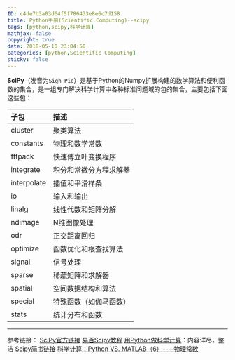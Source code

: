 ```yaml
---
ID: c4de7b3a03d64f5f786433e8e6c7d158
title: Python手册(Scientific Computing)--scipy
tags: [python,scipy,科学计算]
mathjax: false
copyright: true
date: 2018-05-10 23:04:50
categories: [python,Scientific Computing]
sticky: false
---
```

**SciPy**（发音为`Sigh Pie`）是基于Python的Numpy扩展构建的数学算法和便利函数的集合，是一组专门解决科学计算中各种标准问题域的包的集合，主要包括下面这些包：

<!-- more -->

子包|描述
:---|:---
cluster|聚类算法
constants|物理和数学常数
fftpack|快速傅立叶变换程序
integrate|积分和常微分方程求解器
interpolate|插值和平滑样条
io|输入和输出
linalg|线性代数和矩阵分解
ndimage|N维图像处理
odr|正交距离回归
optimize|函数优化和根查找算法
signal|信号处理
sparse|稀疏矩阵和求解器
spatial|空间数据结构和算法
special|特殊函数（如伽马函数）
stats|统计分布和函数




--------

参考链接：
[SciPy官方链接](https://docs.scipy.org)
[易百Scipy教程](https://www.yiibai.com/scipy)
[用Python做科学计算](https://docs.huihoo.com/scipy/scipy-zh-cn/scipy_intro.html#)：内容详尽，整洁
[Scipy简书链接](https://www.jianshu.com/p/1a3db06e786d)
[科学计算：Python VS. MATLAB（6）----物理常数](http://blog.sina.com.cn/s/blog_5f234d47010133gx.html)







